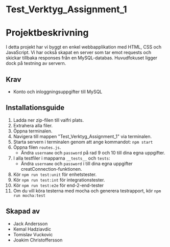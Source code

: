 # Test_Verktyg_Assignment_1

# Projektbeskrivning

I detta projekt har vi byggt en enkel webbapplikation med HTML, CSS och JavaScript. Vi har också skapat en server som tar emot requests och skickar tillbaka responses från en MySQL-databas. Huvudfokuset ligger dock på testning av servern.

## Krav

- Konto och inloggningsuppgifter till MySQL

## Installationsguide

1. Ladda ner zip-filen till valfri plats.
2. Extrahera alla filer.
3. Öppna terminalen.
4. Navigera till mappen "Test_Verktyg_Assignment_1" via terminalen.
5. Starta servern i terminalen genom att ange kommandot: `npm start`
6. Öppna filen `routes.js`.
    - Ändra `username` och `password` på rad 9 och 10 till dina egna uppgifter.
7. I alla testfiler i mapparna `__tests__` och `tests`:
    - Ändra `username` och `password` i till dina egna uppgifter creatConnection-funktionen.
8. Kör `npm run test:unit` för enhetstester.
9. Kör `npm run test:int` för integrationstester.
10. Kör `npm run test:e2e` för end-2-end-tester
11. Om du vill köra testerna med mocha och generera testrapport, kör `npm run mocha:test` 



## Skapad av

- Jack Andersson
- Kemal Hadziavdic
- Tomislav Vuckovic
- Joakim Christoffersson
